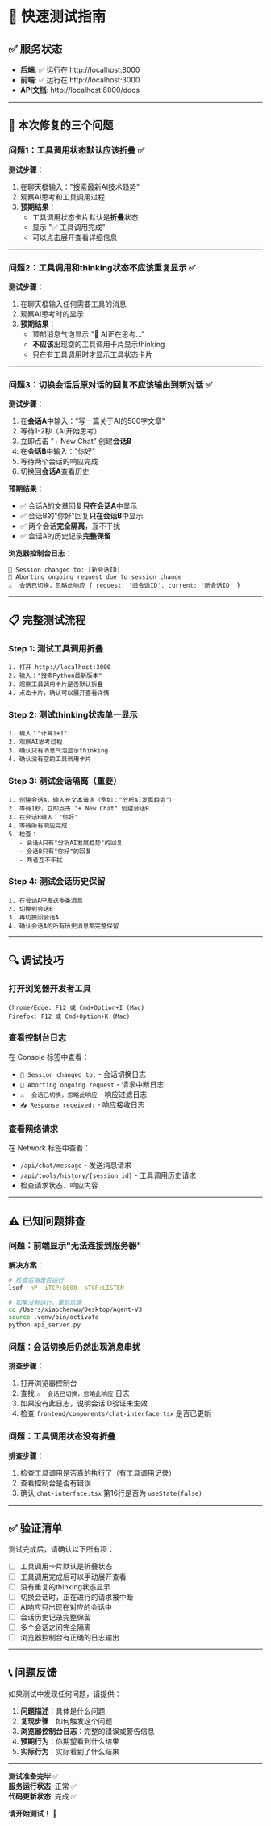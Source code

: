 # 🧪 快速测试指南

## ✅ 服务状态
- **后端**: ✅ 运行在 http://localhost:8000
- **前端**: ✅ 运行在 http://localhost:3000
- **API文档**: http://localhost:8000/docs

---

## 🎯 本次修复的三个问题

### 问题1：工具调用状态默认应该折叠 ✅
**测试步骤**：
1. 在聊天框输入："搜索最新AI技术趋势"
2. 观察AI思考和工具调用过程
3. **预期结果**：
   - 工具调用状态卡片默认是**折叠**状态
   - 显示 "✅ 工具调用完成"
   - 可以点击展开查看详细信息

---

### 问题2：工具调用和thinking状态不应该重复显示 ✅
**测试步骤**：
1. 在聊天框输入任何需要工具的消息
2. 观察AI思考时的显示
3. **预期结果**：
   - 顶部消息气泡显示 "🤔 AI正在思考..."
   - **不应该**出现空的工具调用卡片显示thinking
   - 只在有工具调用时才显示工具状态卡片

---

### 问题3：切换会话后原对话的回复不应该输出到新对话 ✅
**测试步骤**：
1. 在**会话A**中输入："写一篇关于AI的500字文章"
2. 等待1-2秒（AI开始思考）
3. 立即点击 "+ New Chat" 创建**会话B**
4. 在**会话B**中输入："你好"
5. 等待两个会话的响应完成
6. 切换回**会话A**查看历史

**预期结果**：
- ✅ 会话A的文章回复**只在会话A**中显示
- ✅ 会话B的"你好"回复**只在会话B**中显示
- ✅ 两个会话**完全隔离**，互不干扰
- ✅ 会话A的历史记录**完整保留**

**浏览器控制台日志**：
```
🔄 Session changed to: [新会话ID]
🛑 Aborting ongoing request due to session change
⚠️  会话已切换，忽略此响应 { request: '旧会话ID', current: '新会话ID' }
```

---

## 📋 完整测试流程

### Step 1: 测试工具调用折叠
```
1. 打开 http://localhost:3000
2. 输入："搜索Python最新版本"
3. 观察工具调用卡片是否默认折叠
4. 点击卡片，确认可以展开查看详情
```

### Step 2: 测试thinking状态单一显示
```
1. 输入："计算1+1"
2. 观察AI思考过程
3. 确认只有消息气泡显示thinking
4. 确认没有空的工具调用卡片
```

### Step 3: 测试会话隔离（重要）
```
1. 创建会话A，输入长文本请求（例如："分析AI发展趋势"）
2. 等待1秒，立即点击 "+ New Chat" 创建会话B
3. 在会话B输入："你好"
4. 等待所有响应完成
5. 检查：
   - 会话A只有"分析AI发展趋势"的回复
   - 会话B只有"你好"的回复
   - 两者互不干扰
```

### Step 4: 测试会话历史保留
```
1. 在会话A中发送多条消息
2. 切换到会话B
3. 再切换回会话A
4. 确认会话A的所有历史消息都完整保留
```

---

## 🔍 调试技巧

### 打开浏览器开发者工具
```
Chrome/Edge: F12 或 Cmd+Option+I (Mac)
Firefox: F12 或 Cmd+Option+K (Mac)
```

### 查看控制台日志
在 Console 标签中查看：
- `🔄 Session changed to:` - 会话切换日志
- `🛑 Aborting ongoing request` - 请求中断日志
- `⚠️  会话已切换，忽略此响应` - 响应过滤日志
- `📥 Response received:` - 响应接收日志

### 查看网络请求
在 Network 标签中查看：
- `/api/chat/message` - 发送消息请求
- `/api/tools/history/{session_id}` - 工具调用历史请求
- 检查请求状态、响应内容

---

## ⚠️ 已知问题排查

### 问题：前端显示"无法连接到服务器"
**解决方案**：
```bash
# 检查后端是否运行
lsof -nP -iTCP:8000 -sTCP:LISTEN

# 如果没有运行，重启后端
cd /Users/xiaochenwu/Desktop/Agent-V3
source .venv/bin/activate
python api_server.py
```

### 问题：会话切换后仍然出现消息串扰
**排查步骤**：
1. 打开浏览器控制台
2. 查找 `⚠️  会话已切换，忽略此响应` 日志
3. 如果没有此日志，说明会话ID验证未生效
4. 检查 `frontend/components/chat-interface.tsx` 是否已更新

### 问题：工具调用状态没有折叠
**排查步骤**：
1. 检查工具调用是否真的执行了（有工具调用记录）
2. 查看控制台是否有错误
3. 确认 `chat-interface.tsx` 第16行是否为 `useState(false)`

---

## ✅ 验证清单

测试完成后，请确认以下所有项：

- [ ] 工具调用卡片默认是折叠状态
- [ ] 工具调用完成后可以手动展开查看
- [ ] 没有重复的thinking状态显示
- [ ] 切换会话时，正在进行的请求被中断
- [ ] AI响应只出现在对应的会话中
- [ ] 会话历史记录完整保留
- [ ] 多个会话之间完全隔离
- [ ] 浏览器控制台有正确的日志输出

---

## 📞 问题反馈

如果测试中发现任何问题，请提供：
1. **问题描述**：具体是什么问题
2. **复现步骤**：如何触发这个问题
3. **浏览器控制台日志**：完整的错误或警告信息
4. **预期行为**：你期望看到什么结果
5. **实际行为**：实际看到了什么结果

---

**测试准备完毕** ✅  
**服务运行状态**: 正常 ✅  
**代码更新状态**: 完成 ✅  

**请开始测试！** 🚀
